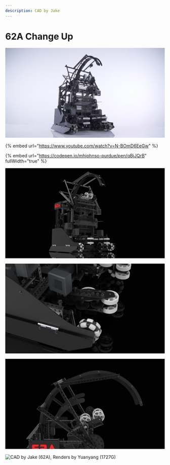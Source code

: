 ```yaml
---
description: CAD by Jake
---
```


# 62A Change Up

![](../../.gitbook/assets/VaderPhoto1.png)

{% embed url="https://www.youtube.com/watch?v=N-BOmD6EeGw" %}

{% embed url="https://codepen.io/mhjohnso-purdue/pen/qBjJQrB" fullWidth="true" %}



![CAD by Jake (62A), Renders by Yuanyang (1727G)](../../.gitbook/assets/Vader1.png)

![CAD by Jake (62A), Renders by Yuanyang (1727G)](../../.gitbook/assets/Vader4.png)

![CAD by Jake (62A), Renders by Yuanyang (1727G)](../../.gitbook/assets/Vader5.png)

![CAD by Jake (62A), Renders by Yuanyang (1727G)](../../.gitbook/assets/Vader2.png)
